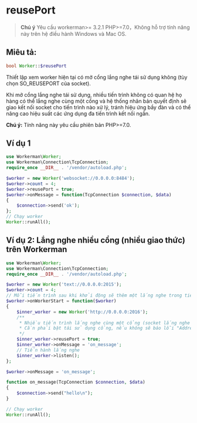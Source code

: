 # reusePort
> **Chú ý**
> Yêu cầu workerman>= 3.2.1  PHP>=7.0，Không hỗ trợ tính năng này trên hệ điều hành Windows và Mac OS.

## Miêu tả:

```php
bool Worker::$reusePort
```

Thiết lập xem worker hiện tại có mở cổng lắng nghe tái sử dụng không (tùy chọn SO_REUSEPORT của socket).

Khi mở cổng lắng nghe tái sử dụng, nhiều tiến trình không có quan hệ họ hàng có thể lắng nghe cùng một cổng và hệ thống nhân bản quyết định sẽ giao kết nối socket cho tiến trình nào xử lý, tránh hiệu ứng bầy đàn và có thể nâng cao hiệu suất các ứng dụng đa tiến trình kết nối ngắn. 

**Chú ý:** Tính năng này yêu cầu phiên bản PHP>=7.0.

## Ví dụ 1

```php
use Workerman\Worker;
use Workerman\Connection\TcpConnection;
require_once __DIR__ . '/vendor/autoload.php';

$worker = new Worker('websocket://0.0.0.0:8484');
$worker->count = 4;
$worker->reusePort = true;
$worker->onMessage = function(TcpConnection $connection, $data)
{
    $connection->send('ok');
};
// Chạy worker
Worker::runAll();
```

## Ví dụ 2: Lắng nghe nhiều cổng (nhiều giao thức) trên Workerman
```php
use Workerman\Worker;
use Workerman\Connection\TcpConnection;
require_once __DIR__ . '/vendor/autoload.php';

$worker = new Worker('text://0.0.0.0:2015');
$worker->count = 4;
// Mỗi tiến trình sau khi khởi động sẽ thêm một lắng nghe trong tiến trình hiện tại
$worker->onWorkerStart = function($worker)
{
    $inner_worker = new Worker('http://0.0.0.0:2016');
    /**
     * Nhiều tiến trình lắng nghe cùng một cổng (socket lắng nghe không được thừa kế từ tiến trình cha)
     * Cần phải bật tái sử dụng cổng, nếu không sẽ báo lỗi "Address already in use"
     */
    $inner_worker->reusePort = true;
    $inner_worker->onMessage = 'on_message';
    // Tiến hành lắng nghe
    $inner_worker->listen();
};

$worker->onMessage = 'on_message';

function on_message(TcpConnection $connection, $data)
{
    $connection->send("hello\n");
}

// Chạy worker
Worker::runAll();
```
